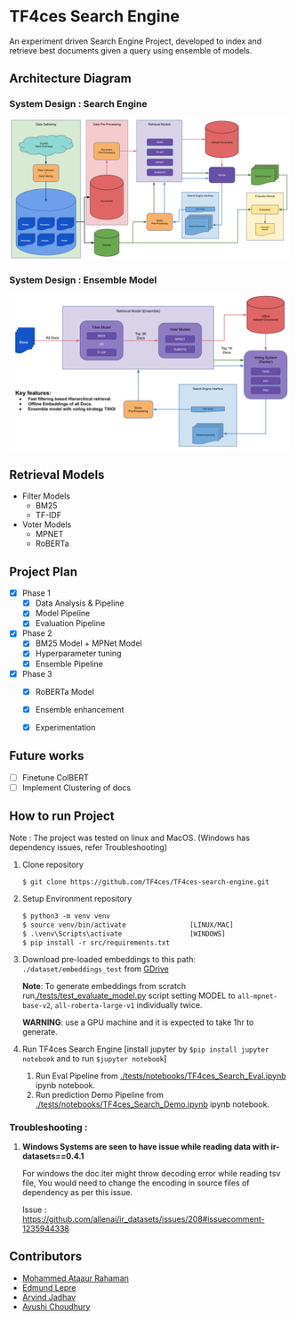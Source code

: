 # TF4ces Search Engine

An experiment driven Search Engine Project, developed to index and retrieve best documents given a query using ensemble of models. 


## Architecture Diagram
### System Design : Search Engine
![img.png](static/images/system_architecture.png)
### System Design : Ensemble Model
![img.png](static/images/ensemble_system_design.png)


## Retrieval Models
  - Filter Models
      - BM25
      - TF-IDF
 - Voter Models
     - MPNET
     - RoBERTa
  
## Project Plan

 - [X] Phase 1
      - [X] Data Analysis & Pipeline
      - [X] Model Pipeline
      - [X] Evaluation Pipeline
 - [X] Phase 2
      - [X] BM25 Model + MPNet Model
      - [X] Hyperparameter tuning
      - [X] Ensemble Pipeline
 - [X] Phase 3
      - [X] RoBERTa Model
      - [X] Ensemble enhancement
      - [X] Experimentation
  
  
## Future works

 - [ ] Finetune ColBERT
 - [ ] Implement Clustering of docs

## How to run Project

Note : The project was tested on linux and MacOS. (Windows has dependency issues, refer Troubleshooting)

1. Clone repository
    ```console
    $ git clone https://github.com/TF4ces/TF4ces-search-engine.git
    ```
    
2. Setup Environment repository
    ```console
    $ python3 -m venv venv
    $ source venv/bin/activate                [LINUX/MAC]
    $ .\venv\Scripts\activate                 [WINDOWS]
    $ pip install -r src/requirements.txt 
    ```
    
3. Download pre-loaded embeddings to this path: `./dataset/embeddings_test` from [GDrive](https://drive.google.com/file/d/1x-lOZMwBK5Ea9eCDE18gQCTnukZ16xQT/view?usp=share_link)
   
   **Note**: To generate embeddings from scratch run[./tests/test_evaluate_model.py](tests/test_evaluate_model.py) script setting MODEL to `all-mpnet-base-v2`, `all-roberta-large-v1` individually twice. 
   
   **WARNING**: use a GPU machine and it is expected to take 1hr to generate.


3. Run TF4ces Search Engine [install jupyter by `$pip install jupyter notebook` and to run `$jupyter notebook`]
      
   1. Run Eval Pipeline from [./tests/notebooks/TF4ces_Search_Eval.ipynb](./tests/notebooks/TF4ces_Search_Eval.ipynb) ipynb notebook.
   2. Run prediction Demo Pipeline from [./tests/notebooks/TF4ces_Search_Demo.ipynb](./tests/notebooks/TF4ces_Search_Demo.ipynb) ipynb notebook.


### Troubleshooting :

1. **Windows Systems are seen to have issue while reading data with ir-datasets==0.4.1**
      
      For windows the doc.iter might throw decoding error while reading tsv file,
      You would need to change the encoding in source files of dependency as per this issue.
  
      Issue : https://github.com/allenai/ir_datasets/issues/208#issuecomment-1235944338    
   
## Contributors

- [Mohammed Ataaur Rahaman](https://github.com/ataago)
- [Edmund Lepre](https://github.com/edmundlepre)
- [Arvind Jadhav](https://github.com/Arvind-AI-7)
- [Ayushi Choudhury](https://github.com/Ayushi231)
